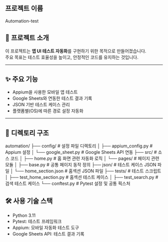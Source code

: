 ## 프로젝트 이름
Automation-test

## 📖 프로젝트 소개
이 프로젝트는 **앱 UI 테스트 자동화**를 구현하기 위한 목적으로 만들어졌습니다.  
주요 목표는 테스트 효율성을 높이고, 안정적인 코드를 유지하는 것입니다.

---

## ✨ 주요 기능
- Appium을 사용한 모바일 앱 테스트
- Google Sheets와 연동한 테스트 결과 기록
- JSON 기반 테스트 케이스 관리
- 플랫폼별(OS)에 따른 경로 설정 자동화

---

## 📂 디렉토리 구조
automation/
├── config/                  # 설정 파일 디렉토리
│   ├── appium_config.py     # Appium 설정
│   └── google_sheet.py      # Google Sheets API 연동
├── src/                     # 소스 코드
│   ├── home.py              # 홈 화면 관련 자동화 로직
│   └── pages/               # 페이지 관련 모듈
│       ├── base.py          # 공통 페이지 동작 정의
├── json/                    # 테스트 케이스 JSON 파일
│   └── home_section.json    # 홈섹션 JSON 파일
├── tests/                   # 테스트 스크립트
│   ├── test_home_section.py # 홈섹션 테스트 케이스
│   ├── test_search.py       # 검색 테스트 케이스
└── conftest.py              # Pytest 설정 및 공통 픽스처

## 🛠️ 사용 기술 스택
- Python 3.11
- Pytest: 테스트 프레임워크
- Appium: 모바일 자동화 테스트 도구
- Google Sheets API: 테스트 결과 기록
